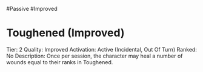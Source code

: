 #Passive
#Improved 


# Toughened (Improved)
Tier: 2
Quality: Improved
Activation: Active (Incidental, Out Of Turn)
Ranked: No
Description: Once per session, the character may heal a number of wounds equal to their ranks in Toughened.